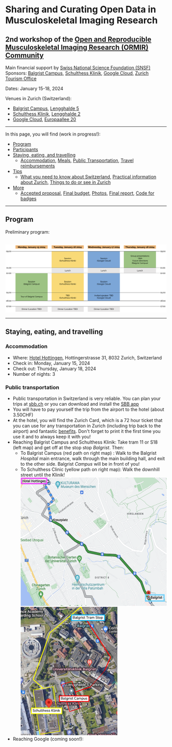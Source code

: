 # Sharing and Curating Open Data in Musculoskeletal Imaging Research
## 2nd workshop of the [Open and Reproducible Musculoskeletal Imaging Research (ORMIR) Community](https://ormircommunity.github.io/)
Main financial support by [Swiss National Science Foundation (SNSF)](https://www.snf.ch/en)   
Sponsors: [Balgrist Campus](https://www.balgristcampus.ch/), [Schulthess Klinik](https://www.schulthess-klinik.ch/en), [Google Cloud](https://cloud.google.com/?hl=en), [Zurich Tourism Office](https://www.zuerich.com/en)
  

Dates: January 15-18, 2024

Venues in Zurich (Switzerland): 
- [Balgrist Campus](https://www.balgristcampus.ch/), [Lengghalde 5](https://goo.gl/maps/K64WFruSgq6ZTmJt6) 
- [Schulthess Klinik](https://www.schulthess-klinik.ch/en), [Lengghalde 2](https://goo.gl/maps/ospjThjCGCZfmseAA) 
- [Google Cloud](https://cloud.google.com/?hl=en), [Europaallee 20](https://goo.gl/maps/qTqdNqWavkzfH8eHA) 

---

In this page, you will find (work in progress!): 

- [Program](#Program)  
  <!-- - [Hackathons](#hackathons), [Tutorials](#tutorials), [Invited speakers](#invited-speakers), [Walk/hike](#walkhike), [Other material](#other-material)   --> 
- [Participants](#participants)  
- [Staying, eating, and travelling](#stayingeatingtravelling)    
  - [Accommodation](#accommodation), [Meals](#meals), [Public Transportation](#public-transportation), [Travel reimbursements](#travel-reimbursements)  
- [Tips](#tips)   
  - [What you need to know about Switzerland](#What-you-need-to-know-about-the-Switzerland), [Practical information about Zurich](#Practical-information-about-Zurich), [Things to do or see in Zurich](#Things-to-do-or-see-in-Zurich)     
- [More](#more)   
  - [Accepted proposal](#accepted-proposal), [Final budget](#final-budget), [Photos](#photos), [Final report](#final-report), [Code for badges](#code-for-badges)


---

## Program
Preliminary program:

<br> <img src="./figures/program.png" width="800">


---

## Staying, eating, and travelling

### Accommodation
- Where: [Hotel Hottingen](https://www.hotelhottingen.ch/en/), Hottingerstrasse 31, 8032 Zurich, Switzerland
- Check in: Monday, January 15, 2024
- Check out: Thursday, January 18, 2024 
- Number of nights: 3

### Public transportation
- Public transportation in Switzerland is very reliable. You can plan your trips at [sbb.ch](https://www.sbb.ch/en/home.html) or you can download and install the [SBB app](https://www.sbb.ch/en/timetable/mobile-apps/sbb-mobile.html)
- You will have to pay yourself the trip from the airport to the hotel (about 3.50CHF)
- At the hotel, you will find the Zurich Card, which is a 72 hour ticket that you can use for any transportation in Zurich (including trip back to the airport) and fantastic [benefits](https://www.zuerich.com/en). Don't forget to print it the first time you use it and to always keep it with you!
- Reaching Balgrist Campus and Schulthess Klinik: Take tram 11 or S18 (left map) and get off at the stop stop *Balgrist*. Then:
  - To Balgrist Campus (red path on right map) : Walk to the Balgrist *Hospital* main entrance, walk through the main building hall, and exit to the other side. Balgrist *Campus* will be in front of you!
  - To Schulthess Clinic (yellow path on right map): Walk the downhill street until the Klinik!
<br> <img src="./figures/tram_map.png" height="400"> <img src="./figures/BC_SK_map.png" height="400">
- Reaching Google (coming soon!):

